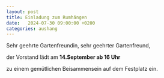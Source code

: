 ```yaml
---
layout: post
title: Einladung zum Rumhängen
date:   2024-07-30 09:00:00 +0200
categories: aushang
---
```


Sehr geehrte Gartenfreundin, sehr geehrter Gartenfreund,

der Vorstand lädt am **14.September ab 16 Uhr**

zu einem gemütlichen Beisammensein auf dem Festplatz ein.

